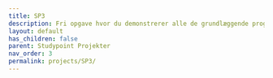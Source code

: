 ```yaml
---
title: SP3
description: Fri opgave hvor du demonstrerer alle de grundlæggende programmeringskoncepter
layout: default
has_children: false
parent: Studypoint Projekter
nav_order: 3
permalink: projects/SP3/
---
```

<!--
### SP3 Streamingtjeneste

- [opgavetekst](SP3.pdf)


## Assets
- [download billeder til film](billeder-til-film.zip)
- [download billeder til serier](billeder-til-serier.zip)


## Data

 - [download csv for film](film.txt)
 - [download csv for serier](serier.txt)


## Aflevering

- [Afleveringslink](https://cphbusiness.mrooms.net/mod/assign/view.php?id=766022)


## Præsentation
Da alle har lavet det samme projekt, skal hver gruppe vælge en del af deres projekt, som de gerne vil præsentere til review. Vi kalder det ekspertrunde.

I præsentationen vil vi gerne høre jeres personlige refleksioner omkring de erfaringer I har gjort jer i projektforløbet. 
Hvad tænkte I før I gik igang med noget, hvad tænkte I undervejs og hvad tænkte i efter?

Sørg for at forberede jeres præsentation, gerne med nogle slides. 

Fordel taletiden mellem alle gruppemedlemmer.


#### Ekspertområder
- "analyse og design" (hvad gik godt, hvad kunne være bedre, hvordan hjalp domænediagram og klassediagram i kodeprocessen, endte designet med at følge klassediagrammet, anvendte vi på noget tidspunkt et sekvensdiagram? blev der skrevet use-cases?)


- "polymorfi" (brug af interfaces og/eller nedarving. Hvilke fordele og ulemper gav det?),


- "samarbejde" (hvordan var det at arbejde i teams om et større projekt? Hvordan strukturerede I arbejdet? Brugte I git, pair programming, code with me eller andet?), eller I kan udvælge en bestemt del af jeres kode, som var udfordrende, jeres kommunikation med brugeren, hentning af data fra fil og tale om den.


- "Separation of concerns" (Hvor i vores kode har vi eksempler på at dette design princip?, hvor har vi eksempler på det modsatte?, hvilke udfordringer stødte vi på da vi prøvede at følge princippet?)


- "Navngivning" (Hvad guidede vores navngivning af klasser og metoder og hvilke refleksioner gjorde vi os undervejs.  Har vi eksempler på ændringer i navngivningen undervejs? hvorfor og hvilken effekt havde det?)


- "Data og datastrukturer" Hvilke udfordringer oplevede vi i forbindelse med persistering af data? hvilke data strukturer kom i spil? hvorfor og hvad gjorde det ved koden?

-->